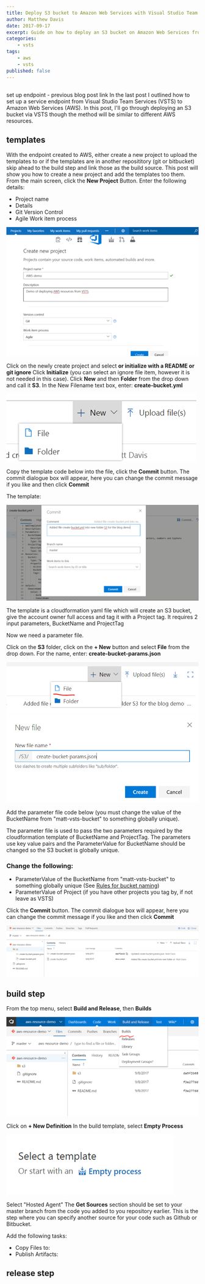 ```yaml
---
title: Deploy S3 bucket to Amazon Web Services with Visual Studio Team Services
author: Matthew Davis
date: 2017-09-17
excerpt: Guide on how to deploy an S3 bucket on Amazon Web Services from the build release pipeline in Visual Studio Team Services
categories: 
    - vsts
tags:
    - aws
    - vsts
published: false
---
```

## 
set up endpoint - previous blog post link
In the last post I outlined how to set up a service endpoint from Visual Studio Team Services (VSTS) to Amazon Web Services (AWS). In this post, I'll go through deploying an S3 bucket via VSTS though the method will be similar to different AWS resources.

## templates
With the endpoint created to AWS, either create a new project to upload the templates to or if the templates are in another reposititory (git or bitbucket) skip ahead to the build step and link those as the build source. This post will show you how to create a new project and add the templates too them.
From the main screen, click the **New Project** Button.
Enter the following details:

- Project name
- Details
- Git Version Control
- Agile Work item process

![New VSTS project](/images/vsts-aws-deploy/new-vsts-project.png)

Click on the newly create project and select **or initialize with a README or git ignore**
Click **Initialize** (you can select an ignore file item, however it is not needed in this case).
Click **New** and then **Folder** from the drop down and call it **S3**.
In the New Filename text box, enter: **create-bucket.yml**

![New folder](/images/vsts-aws-deploy/new-folder.png)

Copy the template code below into the file, click the **Commit** button. The commit dialogue box will appear, here you can change the commit message if you like and then click **Commit**

The template:

<script src="https://gist.github.com/MatthewJDavis/4cd996382161a809ef14fdc8055e1e06.js"></script>

![Committing the template](/images/vsts-aws-deploy/commit-template.png)

The template is a cloudformation yaml file which will create an S3 bucket, give the account owner full access and tag it with a Project tag. It requires 2 input parameters, BucketName and ProjectTag

Now we need a parameter file.

Click on the **S3** folder, click on the **+ New** button and select **File** from the drop down.
For the name, enter: **create-bucket-params.json**

![New file](/images/vsts-aws-deploy/new-file.png)
![New file name](/images/vsts-aws-deploy/new-file-name.png)

Add the parameter file code below (you must change the value of the BucketName from "matt-vsts-bucket" to something globally unique).

<script src="https://gist.github.com/MatthewJDavis/634af98f2f219b68f3c82519e47f9519.js"></script>

The parameter file is used to pass the two parameters required by the cloudformation template of BucketName and ProjectTag. The parameters use key value pairs and the ParameterValue for BucketName should be changed so the S3 bucket is globally unique.

### Change the following:

- ParameterValue of the BucketName from "matt-vsts-bucket" to something globally unique (See [Rules for bucket naming])
- ParameterValue of Project (if you have other projects you tag by, if not leave as VSTS)

Click the **Commit** button. The commit dialogue box will appear, here you can change the commit message if you like and then click **Commit**

![Complete file and folder](/images/vsts-aws-deploy/complete-code.png)

## build step
From the top menu, select **Build and Release**, then **Builds**

![Select build from the build release tab](/images/vsts-aws-deploy/build-tab.png)

Click on **+ New Definition**
In the build template, select **Empty Process**

![Select empty process](/images/vsts-aws-deploy/build-empty-process.png)

Select "Hosted Agent"
The **Get Sources** section should be set to your master branch from the code you added to you repository earlier. This is the step where you can specify another source for your code such as Github or Bitbucket.

Add the following tasks:

- Copy Files to:
- Publish Artifacts:




## release step

## 

[Rules for bucket naming]: http://docs.aws.amazon.com/AmazonS3/latest/dev/BucketRestrictions.html
